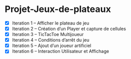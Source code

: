 # Projet-Jeux-de-plateaux

- [x] Iteration 1 – Afficher le plateau de jeu 
- [x] Iteration 2 – Création d’un Player et capture de cellules
- [x] Iteration 3 – TicTacToe Multijoueur
- [x] Iteration 4 – Conditions d’arrêt du jeu
- [x] Iteration 5 – Ajout d’un joueur artificiel
- [x] Iteration 6 – Interaction Utilisateur et Affichage
